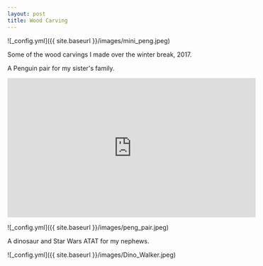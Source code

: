 ```yaml
---
layout: post
title: Wood Carving 
---
```


![_config.yml]({{ site.baseurl }}/images/mini_peng.jpeg)

Some of the wood carvings I made over the winter break, 2017. 

A Penguin pair for my sister's family.

<iframe width="560" height="315" src="https://www.youtube.com/embed/NyXOzcOd5PM" frameborder="0" allow="accelerometer; autoplay; encrypted-media; gyroscope; picture-in-picture" allowfullscreen></iframe>

![_config.yml]({{ site.baseurl }}/images/peng_pair.jpeg)

A dinosaur and Star Wars ATAT for my nephews.

![_config.yml]({{ site.baseurl }}/images/Dino_Walker.jpeg)
